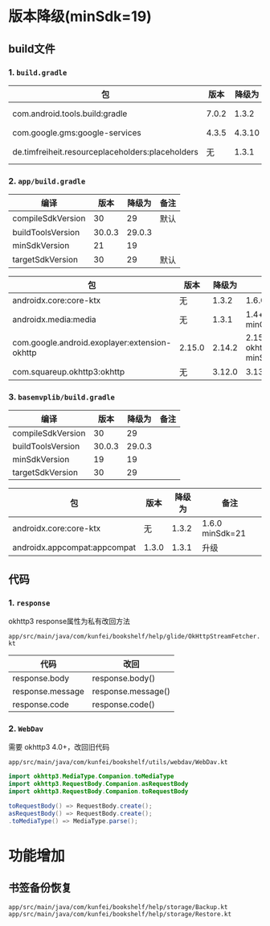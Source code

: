 # 版本降级(minSdk=19)

## build文件

### 1. `build.gradle`

| 包                                               | 版本  | 降级为 | 备注                   |
| ------------------------------------------------ | ----- | ------ | ---------------------- |
| com.android.tools.build:gradle                   | 7.0.2 | 1.3.2  | 4.2.0+ minGradle=6.7.1 |
| com.google.gms:google-services                   | 4.3.5 | 4.3.10 | 升级                   |
| de.timfreiheit.resourceplaceholders:placeholders | 无    | 1.3.1  | 0.4+ minGradle=6.7.1   |

### 2. `app/build.gradle`

| 编译              | 版本   | 降级为 | 备注 |
| ----------------- | ------ | ------ | ---- |
| compileSdkVersion | 30     | 29     | 默认 |
| buildToolsVersion | 30.0.3 | 29.0.3 |      |
| minSdkVersion     | 21     | 19     |      |
| targetSdkVersion  | 30     | 29     | 默认 |

| 包                                            | 版本   | 降级为 | 备注                          |
| --------------------------------------------- | ------ | ------ | ----------------------------- |
| androidx.core:core-ktx                        | 无     | 1.3.2  | 1.6.0 minSdk=21               |
| androidx.media:media                          | 无     | 1.3.1  | 1.4+ minCompileSdk=30         |
| com.google.android.exoplayer:extension-okhttp | 2.15.0 | 2.14.2 | 2.15.0 okhttp=4.9.1 minSdk=21 |
| com.squareup.okhttp3:okhttp                   | 无     | 3.12.0 | 3.13+ minSdk=21               |

### 3. `basemvplib/build.gradle`

| 编译              | 版本   | 降级为 | 备注 |
| ----------------- | ------ | ------ | ---- |
| compileSdkVersion | 30     | 29     |      |
| buildToolsVersion | 30.0.3 | 29.0.3 |      |
| minSdkVersion     | 19     | 19     |      |
| targetSdkVersion  | 30     | 29     |      |

| 包                           | 版本  | 降级为 | 备注            |
| ---------------------------- | ----- | ------ | --------------- |
| androidx.core:core-ktx       | 无    | 1.3.2  | 1.6.0 minSdk=21 |
| androidx.appcompat:appcompat | 1.3.0 | 1.3.1  | 升级            |

## 代码

### 1. `response`

okhttp3 response属性为私有改回方法

`app/src/main/java/com/kunfei/bookshelf/help/glide/OkHttpStreamFetcher.kt`

| 代码             | 改回               |
| ---------------- | ------------------ |
| response.body    | response.body()    |
| response.message | response.message() |
| response.code    | response.code()    |

### 2. `WebDav`

需要 okhttp3 4.0+，改回旧代码

`app/src/main/java/com/kunfei/bookshelf/utils/webdav/WebDav.kt`

```java
import okhttp3.MediaType.Companion.toMediaType
import okhttp3.RequestBody.Companion.asRequestBody
import okhttp3.RequestBody.Companion.toRequestBody

toRequestBody() => RequestBody.create();
asRequestBody() => RequestBody.create();
.toMediaType() => MediaType.parse();
```

# 功能增加

## 书签备份恢复

```
app/src/main/java/com/kunfei/bookshelf/help/storage/Backup.kt
app/src/main/java/com/kunfei/bookshelf/help/storage/Restore.kt
```

